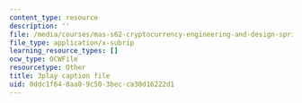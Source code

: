 ```yaml
---
content_type: resource
description: ''
file: /media/courses/mas-s62-cryptocurrency-engineering-and-design-spring-2018/0ddc1f648aa09c503becca30d16222d1_hNR3WTboo_U.srt
file_type: application/x-subrip
learning_resource_types: []
ocw_type: OCWFile
resourcetype: Other
title: 3play caption file
uid: 0ddc1f64-8aa0-9c50-3bec-ca30d16222d1
---
```

